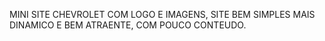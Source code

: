 MINI SITE CHEVROLET COM LOGO E IMAGENS, SITE BEM SIMPLES MAIS DINAMICO E BEM ATRAENTE, COM POUCO CONTEUDO.
